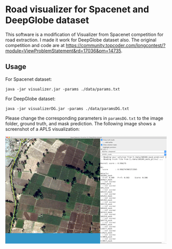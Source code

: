 # Road visualizer for Spacenet and DeepGlobe dataset

This software is a modification of Visualizer from Spacenet competition for road extraction. I made it work for DeepGlobe dataset also. The original competition and code are at https://community.topcoder.com/longcontest/?module=ViewProblemStatement&rd=17036&pm=14735.

## Usage
For Spacenet dataset:
```
java -jar visualizer.jar -params ./data/params.txt
```

For DeepGlobe dataset:
```
java -jar visualizerDG.jar -params ./data/paramsDG.txt
```
Please change the corresponding parameters in `paramsDG.txt` to the image folder, ground truth, and mask prediction.
The following image shows a screenshot of a APLS visualization:

![APLS visualizer](visualizer_example.png)
